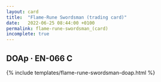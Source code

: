 ```yaml
---
layout: card
title:  "Flame-Rune Swordsman (trading card)"
date:   2022-06-25 08:44:00 +0100
permalink: flame-rune-swordsman_(card)
incomplete: true
---
```


## DOAp &middot; EN-066 C

{% include templates/flame-rune-swordsman-doap.html %}